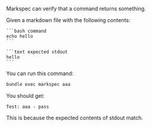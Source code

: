 Markspec can verify that a command returns something.

Given a markdown file with the following contents:

~~~text file:aaa
```bash command
echo hello
```

```text expected stdout
hello
```
~~~

You can run this command:

```bash command
bundle exec markspec aaa
```

You should get:

```text expected stdout
Test: aaa - pass
```

This is because the expected contents of stdout match.
